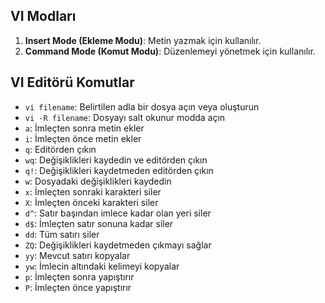 ## VI Modları
1. **Insert Mode (Ekleme Modu)**: Metin yazmak için kullanılır.
2. **Command Mode (Komut Modu)**: Düzenlemeyi yönetmek için kullanılır.

## VI Editörü Komutlar
- `vi filename`: Belirtilen adla bir dosya açın veya oluşturun
- `vi -R filename`: Dosyayı salt okunur modda açın
- `a`: İmleçten sonra metin ekler
- `i`: İmleçten önce metin ekler
- `q`: Editörden çıkın
- `wq`: Değişiklikleri kaydedin ve editörden çıkın
- `q!`: Değişiklikleri kaydetmeden editörden çıkın
- `w`: Dosyadaki değişiklikleri kaydedin
- `x`: İmleçten sonraki karakteri siler
- `X`: İmleçten önceki karakteri siler
- `d^`: Satır başından imlece kadar olan yeri siler
- `d$`: İmleçten satır sonuna kadar siler
- `dd`: Tüm satırı siler
- `ZQ`: Değişiklikleri kaydetmeden çıkmayı sağlar
- `yy`: Mevcut satırı kopyalar
- `yw`: İmlecin altındaki kelimeyi kopyalar
- `p`: İmleçten sonra yapıştırır
- `P`: İmleçten önce yapıştırır
